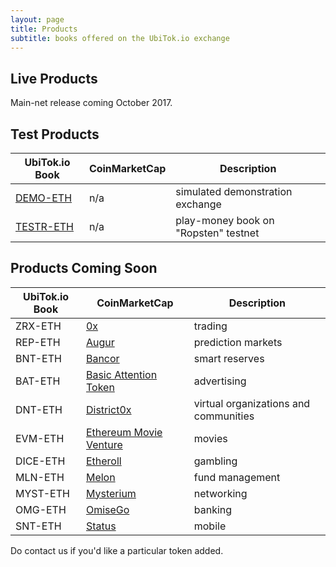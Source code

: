 ```yaml
---
layout: page
title: Products
subtitle: books offered on the UbiTok.io exchange
---
```


## Live Products

Main-net release coming October 2017.

## Test Products

|UbiTok.io Book|CoinMarketCap|Description|
|------|----|----|
|[DEMO-ETH](http://ubitok.io/exchange/DEMO-ETH/)|n/a|simulated demonstration exchange|
|[TESTR-ETH](http://ubitok.io/exchange/TESTR-ETH/)|n/a|play-money book on "Ropsten" testnet|

## Products Coming Soon

|UbiTok.io Book|CoinMarketCap|Description|
|------|----|----|
|ZRX-ETH|[0x](https://coinmarketcap.com/assets/0x/)|trading|
|REP-ETH|[Augur](https://coinmarketcap.com/assets/augur/)|prediction markets|
|BNT-ETH|[Bancor](https://coinmarketcap.com/assets/bancor/)|smart reserves|
|BAT-ETH|[Basic Attention Token](https://coinmarketcap.com/assets/basic-attention-token/)|advertising|
|DNT-ETH|[District0x](https://coinmarketcap.com/assets/district0x/)|virtual organizations and communities|
|EVM-ETH|[Ethereum Movie Venture](https://coinmarketcap.com/assets/ethereum-movie-venture/)|movies|
|DICE-ETH|[Etheroll](https://coinmarketcap.com/assets/etheroll/)|gambling|
|MLN-ETH|[Melon](https://coinmarketcap.com/assets/melon/)|fund management|
|MYST-ETH|[Mysterium](https://coinmarketcap.com/assets/mysterium/)|networking|
|OMG-ETH|[OmiseGo](https://coinmarketcap.com/assets/omisego/)|banking|
|SNT-ETH|[Status](https://coinmarketcap.com/assets/status/)|mobile|

Do contact us if you'd like a particular token added.
